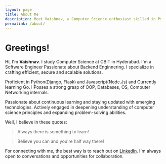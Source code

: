 ```yaml
---
layout: page
title: About Me
description: Meet Vaishnav, a Computer Science enthusiast skilled in Python, JavaScript, Flask, Django, and React. Passionate about web scraping, ethical hacking, and continual learning. Connect on LinkedIn.
permalink: /about/
---
```


# Greetings!

Hi, I'm **Vaishnav**. I study Computer Science at CBIT in Hyderabad. I'm a Software Engineer Passionate about Backend Enginnering.
I specialize in crafting efficient, secure and scalable solutions.

Proficient in Python(Django, Flask) and Javascript(Node.Js) and Currently learning Go.
I Posses a strong grasp of OOP, Databases, OS, Computer Networking internals.

Passionate about continuous learning and staying updated with emerging technologies. 
Actively engaged in deepening understanding of computer science principles and expanding problem-solving abilities.

Well, I believe in these quotes:

> Always there is something to learn!

> Believe you can and you're half way there!

For connecting with me, the best way is to reach out on [LinkedIn](https://www.linkedin.com/in/vaishnav-sherla/). I'm always open to conversations and opportunities for collaboration.